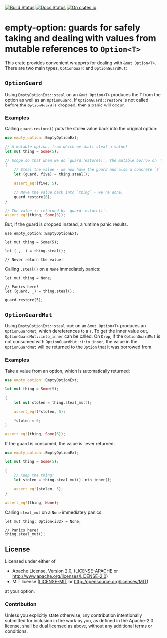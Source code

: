 [![Build Status](https://travis-ci.org/sdleffler/empty-option-rs.svg?branch=master)](https://travis-ci.org/sdleffler/empty-option-rs)
[![Docs Status](https://docs.rs/empty-option/badge.svg)](https://docs.rs/empty-option)
[![On crates.io](https://img.shields.io/crates/v/empty-option.svg)](https://crates.io/crates/empty-option)

# empty-option: guards for safely taking and dealing with values from mutable references to `Option<T>`

This crate provides convenient wrappers for dealing with `&mut Option<T>`. There are two main types, `OptionGuard` and `OptionGuardMut`:

## `OptionGuard`

Using `EmptyOptionExt::steal` on an `&mut Option<T>` produces the `T` from the option as well as an `OptionGuard`. If `OptionGuard::restore` is not called before the `OptionGuard` is dropped, then a panic will occur.

### Examples

Calling `guard.restore()` puts the stolen value back into the original option:

```rust
use empty_option::EmptyOptionExt;

// A mutable option, from which we shall steal a value!
let mut thing = Some(5);

// Scope so that when we do `guard.restore()`, the mutable borrow on `thing` will end.
{
    // Steal the value - we now have the guard and also a concrete `T` from our `Option<T>`.
    let (guard, five) = thing.steal();

    assert_eq!(five, 5);

    // Move the value back into `thing` - we're done.
    guard.restore(6);
}

// The value is returned by `guard.restore()`.
assert_eq!(thing, Some(6));
```

But, if the guard is dropped instead, a runtime panic results.

```rust,should_panic
use empty_option::EmptyOptionExt;

let mut thing = Some(5);

let (_, _) = thing.steal();

// Never return the value!
```

Calling `.steal()` on a `None` immediately panics:

```rust,should_panic
let mut thing = None;

// Panics here!
let (guard, _) = thing.steal();

guard.restore(5);
```

## `OptionGuardMut`

Using `EmptyOptionExt::steal_mut` on an `&mut Option<T>` produces an `OptionGuardMut`, which dereferences to a `T`. To get the inner value out, `OptionGuardMut::into_inner` can be called. On `Drop`, if the `OptionGuardMut` is not consumed with `OptionGuardMut::into_inner`, the value in the `OptionGuardMut` will be returned to the `Option` that it was borrowed from.

### Examples

Take a value from an option, which is automatically returned:

```rust
use empty_option::EmptyOptionExt;

let mut thing = Some(5);

{
    let mut stolen = thing.steal_mut();

    assert_eq!(*stolen, 5);

    *stolen = 6;
}

assert_eq!(thing, Some(6));
```

If the guard is consumed, the value is never returned.

```rust
use empty_option::EmptyOptionExt;

let mut thing = Some(5);

{
    // Keep the thing!
    let stolen = thing.steal_mut().into_inner();

    assert_eq!(stolen, 5);
}

assert_eq!(thing, None);
```

Calling `steal_mut` on a `None` immediately panics:

```rust,should_panic
let mut thing: Option<i32> = None;

// Panics here!
thing.steal_mut();
```

## License

Licensed under either of

 * Apache License, Version 2.0, ([LICENSE-APACHE](LICENSE-APACHE) or http://www.apache.org/licenses/LICENSE-2.0)
 * MIT license ([LICENSE-MIT](LICENSE-MIT) or http://opensource.org/licenses/MIT)

at your option.

### Contribution

Unless you explicitly state otherwise, any contribution intentionally
submitted for inclusion in the work by you, as defined in the Apache-2.0
license, shall be dual licensed as above, without any additional terms or
conditions.
